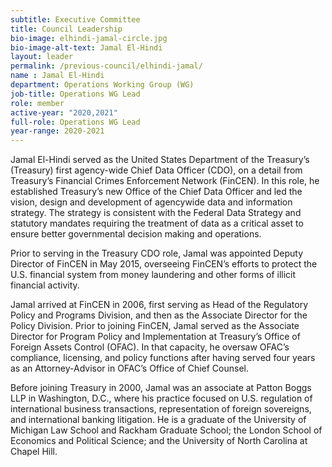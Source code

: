 ```yaml
---
subtitle: Executive Committee
title: Council Leadership
bio-image: elhindi-jamal-circle.jpg
bio-image-alt-text: Jamal El-Hindi
layout: leader
permalink: /previous-council/elhindi-jamal/
name : Jamal El-Hindi
department: Operations Working Group (WG)
job-title: Operations WG Lead
role: member
active-year: "2020,2021"
full-role: Operations WG Lead
year-range: 2020-2021
---
```

Jamal El-Hindi served as the United States Department of the Treasury’s (Treasury) first agency-wide Chief Data Officer (CDO), on a detail from Treasury’s Financial Crimes Enforcement Network (FinCEN). In this role, he established Treasury’s new Office of the Chief Data Officer and led the vision, design and development of agencywide data and information strategy. The strategy is consistent with the Federal Data Strategy and statutory mandates requiring the treatment of data as a critical asset to ensure better governmental decision making and operations.  

Prior to serving in the Treasury CDO role, Jamal was appointed Deputy Director of FinCEN in May 2015, overseeing FinCEN’s efforts to protect the U.S. financial system from money laundering and other forms of illicit financial activity.  

Jamal arrived at FinCEN in 2006, first serving as Head of the Regulatory Policy and Programs Division, and then as the Associate Director for the Policy Division. Prior to joining FinCEN, Jamal served as the Associate Director for Program Policy and Implementation at Treasury’s Office of Foreign Assets Control (OFAC). In that capacity, he oversaw OFAC’s compliance, licensing, and policy functions after having served four years as an Attorney-Advisor in OFAC’s Office of Chief Counsel. 

Before joining Treasury in 2000, Jamal was an associate at Patton Boggs LLP in Washington, D.C., where his practice focused on U.S. regulation of international business transactions, representation of foreign sovereigns, and international banking litigation. He is a graduate of the University of Michigan Law School and Rackham Graduate School; the London School of Economics and Political Science; and the University of North Carolina at Chapel Hill. 